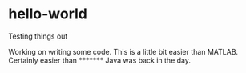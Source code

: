 # hello-world
Testing things out

Working on writing some code. This is a little bit easier than MATLAB. Certainly easier than ******* Java was back in the day.
